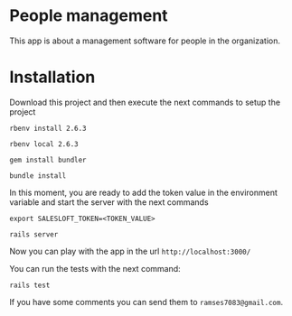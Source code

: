 # People management

This app is about a management software for people in the organization.

# Installation

Download this project and then execute the next commands to setup the project

`rbenv install 2.6.3`

`rbenv local 2.6.3`

`gem install bundler`

`bundle install`

In this moment, you are ready to add the token value in the environment variable and start the server with the next commands

`export SALESLOFT_TOKEN=<TOKEN_VALUE>`

`rails server`

Now you can play with the app in the url `http://localhost:3000/` 

You can run the tests with the next command:

`rails test`

If you have some comments you can send them to `ramses7083@gmail.com`.
